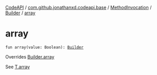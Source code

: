 [CodeAPI](../../../index.md) / [com.github.jonathanxd.codeapi.base](../../index.md) / [MethodInvocation](../index.md) / [Builder](index.md) / [array](.)

# array

`fun array(value: Boolean): `[`Builder`](index.md)

Overrides [Builder.array](../../-arguments-holder/-builder/array.md)

See [T.array](#)

